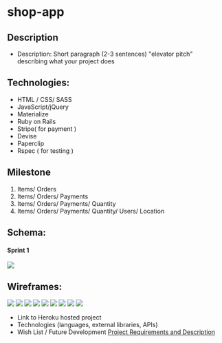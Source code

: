 # shop-app

## Description
* Description: Short paragraph (2-3 sentences) "elevator pitch" describing what your project does

## Technologies:

- HTML / CSS/ SASS
- JavaScript/jQuery
- Materialize
- Ruby on Rails 
- Stripe( for payment )
- Devise
- Paperclip
- Rspec ( for testing )

## Milestone
 1. Items/ Orders
 2. Items/ Orders/ Payments
 3. Items/ Orders/ Payments/ Quantity
 4. Items/ Orders/ Payments/ Quantity/ Users/ Location
 
 
## Schema:
#### Sprint 1
![](https://dl.dropboxusercontent.com/s/flnrhwhdt9rcxzm/final.jpg?dl=0)




## Wireframes:

![](https://dl.dropboxusercontent.com/s/rg29eh3d8k0b7qz/wire1.jpg?dl=100x20)
![](https://dl.dropboxusercontent.com/s/zhdyljbetf1s4ub/landing.jpg?dl=100x20)
![](https://dl.dropboxusercontent.com/s/tfjjtnce48wrq55/item.jpg?dl=100x20)
![](https://dl.dropboxusercontent.com/s/r6fu7zsuebs4ev0/cart.jpg?dl=100x20)
![](https://dl.dropboxusercontent.com/s/csavv4zetnle1l3/signup.jpg?dl=100x20)
![](https://dl.dropboxusercontent.com/s/v67nsze6qoju44m/user.jpg?dl=100x20)
![](https://dl.dropboxusercontent.com/s/nlqlzed32lq0k1r/checkout1.jpg?dl=100x20)
![](https://dl.dropboxusercontent.com/s/nur3mwjau9bx0bc/checkout2.jpg?dl=100x20)
![](https://dl.dropboxusercontent.com/s/ijugblorecnrtbi/checkout3.jpg?dl=100x20)





* Link to Heroku hosted project
* Technologies (languages, external libraries, APIs)
* Wish List / Future Development
[Project Requirements and Description](https://github.com/sf-wdi-gaia/project-03#project-planning-deliverables)
